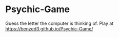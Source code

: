 # Psychic-Game

Guess the letter the computer is thinking of. Play at https://benzed3.github.io/Psychic-Game/